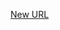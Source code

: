 



[New URL](../file-___home_harshil_Desktop_open-source_palisadoes_talawa_lib_view_model_widgets_view_models_custom_drawer_view_model/)


